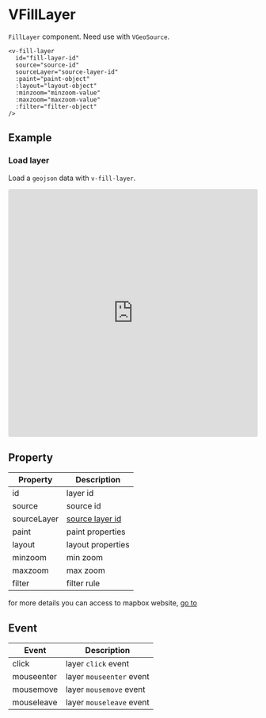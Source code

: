# VFillLayer

`FillLayer` component. Need use with `VGeoSource`.

```
<v-fill-layer
  id="fill-layer-id"
  source="source-id"
  sourceLayer="source-layer-id"
  :paint="paint-object"
  :layout="layout-object"
  :minzoom="minzoom-value"
  :maxzoom="maxzoom-value"
  :filter="filter-object"
/>
```

## Example

### Load layer

Load a `geojson` data with `v-fill-layer`.

<iframe src="https://codesandbox.io/embed/vmap-examples-mnqjgn?fontsize=14&hidenavigation=1&initialpath=%2Fvlayer%2Fvfilllayer%2Fbasic&module=%2Fsrc%2Fviews%2Fvlayer%2Fvfilllayer%2FBasic.vue&theme=dark"
     style="width:100%; height:500px; border:0; border-radius: 4px; overflow:hidden;"
     title="vmap examples"
     allow="accelerometer; ambient-light-sensor; camera; encrypted-media; geolocation; gyroscope; hid; microphone; midi; payment; usb; vr; xr-spatial-tracking"
     sandbox="allow-forms allow-modals allow-popups allow-presentation allow-same-origin allow-scripts"
   ></iframe>

## Property

| Property    | Description                                                            |
| ----------- | ---------------------------------------------------------------------- |
| id          | layer id                                                               |
| source      | source id                                                              |
| sourceLayer | [source layer id](https://docs.mapbox.com/help/glossary/source-layer/) |
| paint       | paint properties                                                       |
| layout      | layout properties                                                      |
| minzoom     | min zoom                                                               |
| maxzoom     | max zoom                                                               |
| filter      | filter rule                                                            |

for more details you can access to mapbox website, [go to](https://docs.mapbox.com/mapbox-gl-js/style-spec/layers/#fill)

## Event

| Event      | Description              |
| ---------- | ------------------------ |
| click      | layer `click` event      |
| mouseenter | layer `mouseenter` event |
| mousemove  | layer `mousemove` event  |
| mouseleave | layer `mouseleave` event |
